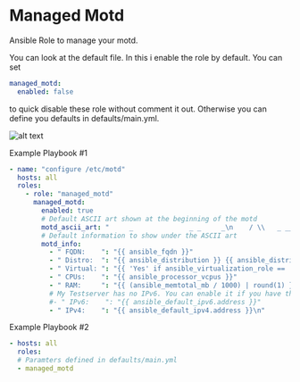 # Managed Motd

Ansible Role to manage your motd.

You can look at the default file. In this i enable the role by default. You can set
```yaml
managed_motd:
  enabled: false
```
to quick disable these role without comment it out. Otherwise you can define you defaults in defaults/main.yml.

![alt text](https://github.com/OnkelDom/ansible/roles/managed/motd/motd.png "managed_motd_example")

Example Playbook #1
```yaml
- name: "configure /etc/motd"
  hosts: all
  roles:
    - role: "managed_motd"
      managed_motd:
        enabled: true
        # Default ASCII art shown at the beginning of the motd
        motd_ascii_art: "     _              _ _     _\n    / \\   _ __  ___(_) |__ | | ___\n   / _ \\ | '_ \\/ __| | '_ \\| |/ _ \\\n  / ___ \\| | | \\__ \\ | |_) | |  __/\n /_/   \\_\\_| |_|___/_|_.__/|_|\\___|\n"
        # Default information to show under the ASCII art
        motd_info:
          - " FQDN:    ": "{{ ansible_fqdn }}"
          - " Distro:  ": "{{ ansible_distribution }} {{ ansible_distribution_version }} {{ ansible_distribution_release }}"
          - " Virtual: ": "{{ 'Yes' if ansible_virtualization_role == 'guest' else 'No' }}"
          - " CPUs:    ": "{{ ansible_processor_vcpus }}"
          - " RAM:     ": "{{ (ansible_memtotal_mb / 1000) | round(1) }}GB"
          # My Testserver has no IPv6. You can enable it if you have them.
          #- " IPv6:    ": "{{ ansible_default_ipv6.address }}"
          - " IPv4:    ": "{{ ansible_default_ipv4.address }}\n"
```

Example Playbook #2
```yaml
- hosts: all
  roles:
  # Paramters defined in defaults/main.yml
  - managed_motd
```
